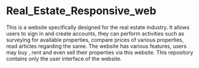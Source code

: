 # Real_Estate_Responsive_web
This is a website specifically designed for the real estate industry. It allows users to sign in and create accounts, they can perform activities such as surveying for available properties, compare prices of various properties, read articles regarding the same.
The website has various features, users may buy , rent and even sell their properties via this website.
This repository contains only the user interface of the website.
